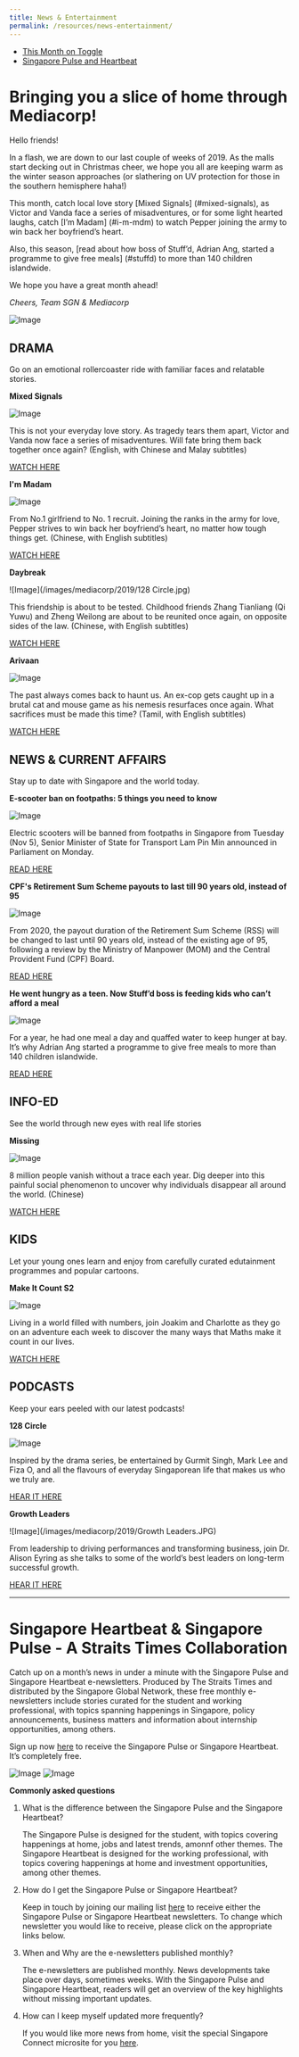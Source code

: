 ```yaml
---
title: News & Entertainment
permalink: /resources/news-entertainment/
---
```


* [This Month on Toggle](#this-month-on-toggle)
* [Singapore Pulse and Heartbeat](#sgpulse-sgheartbeat)

# <a id="this-month-on-toggle"></a>Bringing you a slice of home through Mediacorp!

Hello friends!

In a flash, we are down to our last couple of weeks of 2019. As the malls start decking out in Christmas cheer, we hope you all are keeping warm as the winter season approaches (or slathering on UV protection for those in the southern hemisphere haha!)

This month, catch local love story [Mixed Signals] (#mixed-signals), as Victor and Vanda face a series of misadventures, or for some light hearted laughs, catch [I’m Madam] (#i-m-mdm) to watch Pepper joining the army to win back her boyfriend’s heart.

Also, this season, [read about how boss of Stuff’d, Adrian Ang, started a programme to give free meals] (#stuffd) to more than 140 children islandwide.

We hope you have a great month ahead!

_Cheers,_
_Team SGN & Mediacorp_

![Image](/images/mediacorp/2019/mediacorp-sliceofhome.jpg)

##	DRAMA

Go on an emotional rollercoaster ride with familiar faces and relatable stories.

**<a id="mixed-signals"></a>Mixed Signals**                  

![Image](/images/mediacorp/2019/mixed-signals.jpg)

This is not your everyday love story. As tragedy tears them apart, Victor and Vanda now face a series of misadventures. Will fate bring them back together once again? (English, with Chinese and Malay subtitles) 

[WATCH HERE](https://video.toggle.sg/en/series/michael-chiang-s-mixed-signals/ep1/861705?cid=mccy-osu_michael-chiang-s-mixed-signals_15Nov2019_toggle)


**<a id="i-m-mdm"></a>I'm Madam**

![Image](/images/mediacorp/2019/i-m-mdm.jpg)

From No.1 girlfriend to No. 1 recruit. Joining the ranks in the army for love, Pepper strives to win back her boyfriend’s heart, no matter how tough things get. (Chinese, with English subtitles)

[WATCH HERE](https://video.toggle.sg/en/series/i-m-madam/ep1/862098?cid=mccy-osu_i-m-madam_15Nov2019_toggle)


**Daybreak**

![Image](/images/mediacorp/2019/128 Circle.jpg)

This friendship is about to be tested. Childhood friends Zhang Tianliang (Qi Yuwu) and Zheng Weilong are about to be reunited once again, on opposite sides of the law. (Chinese, with English subtitles)

[WATCH HERE](https://video.toggle.sg/en/series/daybreak/ep1/855789?cid=mccy-osu_daybreak_15Nov2019_toggle)


**Arivaan**

![Image](/images/mediacorp/2019/arivaan.jpg)

The past always comes back to haunt us. An ex-cop gets caught up in a brutal cat and mouse game as his nemesis resurfaces once again. What sacrifices must be made this time? (Tamil, with English subtitles)

[WATCH HERE](https://video.toggle.sg/en/series/arivaan/ep1/864825?cid=mccy-osu_arivaan_15Nov2019_toggle)


## NEWS & CURRENT AFFAIRS

Stay up to date with Singapore and the world today.

**E-scooter ban on footpaths: 5 things you need to know**

![Image](/images/mediacorp/2019/e-scooter-caught-in-punggol.jpg)

Electric scooters will be banned from footpaths in Singapore from Tuesday (Nov 5), Senior Minister of State for Transport Lam Pin Min announced in Parliament on Monday.

[READ HERE](https://www.channelnewsasia.com/news/singapore/e-scooter-ban-on-footpaths-singapore-lta-pmd-12061404?cid=mccy-osu_news_15Nov2019_cna)


**CPF's Retirement Sum Scheme payouts to last till 90 years old, instead of 95**

![Image](/images/mediacorp/2019/cpf-maxwell-service-centre.jpg)

From 2020, the payout duration of the Retirement Sum Scheme (RSS) will be changed to last until 90 years old, instead of the existing age of 95, following a review by the Ministry of Manpower (MOM) and the Central Provident Fund (CPF) Board.

[READ HERE](https://www.channelnewsasia.com/news/singapore/cpf-s-retirement-sum-scheme-payouts-to-last-till-90-years-old-12062190?cid=mccy-osu_news_15Nov2019_cna)

 
**<a id="stuffd"></a>He went hungry as a teen. Now Stuff’d boss is feeding kids who can’t afford a meal**

![Image](/images/mediacorp/2019/stuffd-free-food-for-kids.jpg)

For a year, he had one meal a day and quaffed water to keep hunger at bay. It’s why Adrian Ang started a programme to give free meals to more than 140 children islandwide.

[READ HERE](https://www.channelnewsasia.com/news/cnainsider/stuffd-free-food-for-kids-hunger-food-insecurity-singapore-12073570?cid=mccy-osu_news_15Nov2019_cna)


##	INFO-ED     

See the world through new eyes with real life stories

**Missing**                  

![Image](/images/mediacorp/2019/missing.jpg)

8 million people vanish without a trace each year. Dig deeper into this painful social phenomenon to uncover why individuals disappear all around the world. (Chinese)

[WATCH HERE](https://video.toggle.sg/en/series/missing/ep1/866886?cid=mccy-osu_missing_15Nov2019_toggle)
 

##	KIDS

Let your young ones learn and enjoy from carefully curated edutainment programmes and popular cartoons.
 
**Make It Count S2**        

![Image](/images/mediacorp/2019/Make-It-Count-Season-2_2560x1440.jpg)

Living in a world filled with numbers, join Joakim and Charlotte as they go on an adventure each week to discover the many ways that Maths make it count in our lives.

[WATCH HERE](https://video.toggle.sg/en/series/make-it-count-s2/ep1/855949?cid=mccy-osu_make-it-count-s2_1Nov2019_toggle)


##	PODCASTS

Keep your ears peeled with our latest podcasts!

**128 Circle**

![Image](/images/mediacorp/2019/128_Circle_MeRadio.png)

Inspired by the drama series, be entertained by Gurmit Singh, Mark Lee and Fiza O, and all the flavours of everyday Singaporean life that makes us who we truly are.   

[HEAR IT HERE](https://www.meradio.sg/podcast/playlist/128-Circle-Podcast-11978948?cid=mccy-osu_128-Circle_1Nov2019_meradio)


**Growth Leaders**
 
![Image](/images/mediacorp/2019/Growth Leaders.JPG)

From leadership to driving performances and transforming business, join Dr. Alison Eyring as she talks to some of the world’s best leaders on long-term successful growth.

[HEAR IT HERE](https://www.meradio.sg/podcast/playlist/Growth-Leaders-Podcast-12004414?cid=mccy-osu_Growth-Leaders_1Nov2019_meradio)

- - - - -


#	<a id="#sgpulse-sgheartbeat">Singapore Heartbeat & Singapore Pulse - A Straits Times Collaboration

Catch up on a month’s news in under a minute with the Singapore Pulse and Singapore Heartbeat e-newsletters. Produced by The Straits Times and distributed by the Singapore Global Network, these free monthly e-newsletters include stories curated for the student and working professional, with topics spanning happenings in Singapore, policy announcements, business matters and information about internship opportunities, among others.
 
Sign up now [here](https://beautifulforms.typeform.com/to/S6z3s5) to receive the Singapore Pulse or Singapore Heartbeat. It’s completely free.

![Image](/images/sgheartbeat.png)
![Image](/images/sgpulse.png)

**Commonly asked questions**
 
1.  What is the difference between the Singapore Pulse and the Singapore Heartbeat?

    The Singapore Pulse is designed for the student, with topics covering happenings at home, jobs and latest trends, amonnf       other themes. The Singapore Heartbeat is designed for the working professional, with topics covering happenings at home       and investment opportunities, among other themes. 
 
2.  How do I get the Singapore Pulse or Singapore Heartbeat?
 
    Keep in touch by joining our mailing list [here](https://beautifulforms.typeform.com/to/S6z3s5) to receive either the         Singapore Pulse or Singapore Heartbeat newsletters. To change which newsletter you would like to receive, please click on     the appropriate links below.
 
3.  When and Why are the e-newsletters published monthly?
    
    The e-newsletters are published monthly. News developments take place over days, sometimes weeks. With the Singapore Pulse     and Singapore Heartbeat, readers will get an overview of the key highlights without missing important updates.
 
4. How can I keep myself updated more frequently? 
   
   If you would like more news from home, visit the special Singapore Connect microsite for you [here](www.straitstimes.com/singapore-connect).
